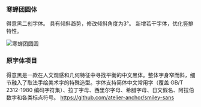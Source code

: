 ### 寒蝉团圆体
得意黑二创字体。
具有倾斜趋势，修改倾斜角度为3°。
新增若干字体，优化竖排特性。

![寒蝉团圆圆](https://github.com/Warren2060/ChillReunion/assets/87366329/60b7d85c-78f0-4096-8879-1d8617bdb60b)

### 原字体项目
得意黑是一款在人文观感和几何特征中寻找平衡的中文黑体。整体字身窄而斜，细节融入了取法手绘美术字的特殊造型。字体支持简体中文常用字（覆盖 GB/T 2312-1980 编码字符集）、拉丁字母、西里尔字母、希腊字母、日文假名、阿拉伯数字和各类标点符号。
https://github.com/atelier-anchor/smiley-sans
